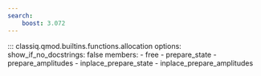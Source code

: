 ```yaml
---
search:
    boost: 3.072
---
```


<!-- spell-checker: disable -->
<!-- prettier-ignore-start -->
::: classiq.qmod.builtins.functions.allocation
    options:
        show_if_no_docstrings: false
        members:
            - free
            - prepare_state
            - prepare_amplitudes
            - inplace_prepare_state
            - inplace_prepare_amplitudes
<!-- prettier-ignore-end -->
<!-- spell-checker: enable -->
